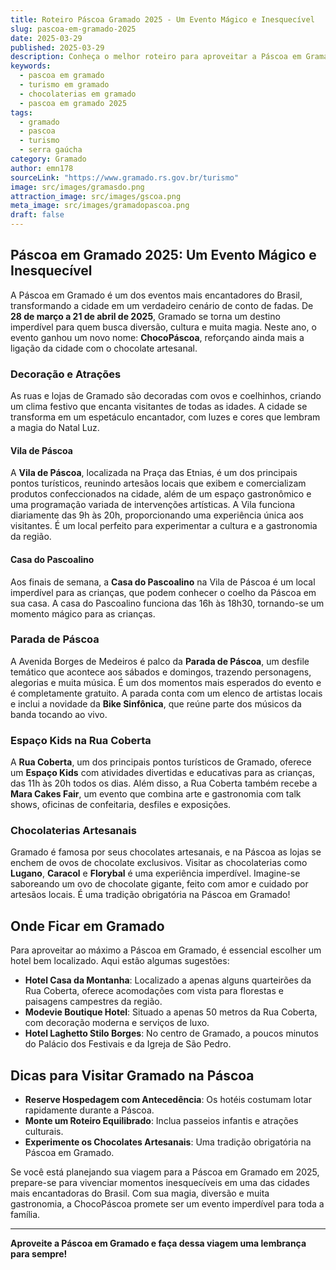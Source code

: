 ```yaml
---
title: Roteiro Páscoa Gramado 2025 - Um Evento Mágico e Inesquecível
slug: pascoa-em-gramado-2025
date: 2025-03-29
published: 2025-03-29
description: Conheça o melhor roteiro para aproveitar a Páscoa em Gramado, um evento cheio de magia, diversão e chocolate artesanal.
keywords:
  - pascoa em gramado
  - turismo em gramado
  - chocolaterias em gramado
  - pascoa em gramado 2025
tags:
  - gramado
  - pascoa
  - turismo
  - serra gaúcha
category: Gramado
author: emn178
sourceLink: "https://www.gramado.rs.gov.br/turismo"
image: src/images/gramasdo.png
attraction_image: src/images/gscoa.png
meta_image: src/images/gramadopascoa.png
draft: false
---
```


## Páscoa em Gramado 2025: Um Evento Mágico e Inesquecível

A Páscoa em Gramado é um dos eventos mais encantadores do Brasil, transformando a cidade em um verdadeiro cenário de conto de fadas. De **28 de março a 21 de abril de 2025**, Gramado se torna um destino imperdível para quem busca diversão, cultura e muita magia. Neste ano, o evento ganhou um novo nome: **ChocoPáscoa**, reforçando ainda mais a ligação da cidade com o chocolate artesanal.

### Decoração e Atrações

As ruas e lojas de Gramado são decoradas com ovos e coelhinhos, criando um clima festivo que encanta visitantes de todas as idades. A cidade se transforma em um espetáculo encantador, com luzes e cores que lembram a magia do Natal Luz.

#### Vila de Páscoa

A **Vila de Páscoa**, localizada na Praça das Etnias, é um dos principais pontos turísticos, reunindo artesãos locais que exibem e comercializam produtos confeccionados na cidade, além de um espaço gastronômico e uma programação variada de intervenções artísticas. A Vila funciona diariamente das 9h às 20h, proporcionando uma experiência única aos visitantes. É um local perfeito para experimentar a cultura e a gastronomia da região.

#### Casa do Pascoalino

Aos finais de semana, a **Casa do Pascoalino** na Vila de Páscoa é um local imperdível para as crianças, que podem conhecer o coelho da Páscoa em sua casa. A casa do Pascoalino funciona das 16h às 18h30, tornando-se um momento mágico para as crianças.

### Parada de Páscoa

A Avenida Borges de Medeiros é palco da **Parada de Páscoa**, um desfile temático que acontece aos sábados e domingos, trazendo personagens, alegorias e muita música. É um dos momentos mais esperados do evento e é completamente gratuito. A parada conta com um elenco de artistas locais e inclui a novidade da **Bike Sinfônica**, que reúne parte dos músicos da banda tocando ao vivo.

### Espaço Kids na Rua Coberta

A **Rua Coberta**, um dos principais pontos turísticos de Gramado, oferece um **Espaço Kids** com atividades divertidas e educativas para as crianças, das 11h às 20h todos os dias. Além disso, a Rua Coberta também recebe a **Mara Cakes Fair**, um evento que combina arte e gastronomia com talk shows, oficinas de confeitaria, desfiles e exposições.

### Chocolaterias Artesanais

Gramado é famosa por seus chocolates artesanais, e na Páscoa as lojas se enchem de ovos de chocolate exclusivos. Visitar as chocolaterias como **Lugano**, **Caracol** e **Florybal** é uma experiência imperdível. Imagine-se saboreando um ovo de chocolate gigante, feito com amor e cuidado por artesãos locais. É uma tradição obrigatória na Páscoa em Gramado!

## Onde Ficar em Gramado

Para aproveitar ao máximo a Páscoa em Gramado, é essencial escolher um hotel bem localizado. Aqui estão algumas sugestões:

- **Hotel Casa da Montanha**: Localizado a apenas alguns quarteirões da Rua Coberta, oferece acomodações com vista para florestas e paisagens campestres da região.
- **Modevie Boutique Hotel**: Situado a apenas 50 metros da Rua Coberta, com decoração moderna e serviços de luxo.
- **Hotel Laghetto Stilo Borges**: No centro de Gramado, a poucos minutos do Palácio dos Festivais e da Igreja de São Pedro.

## Dicas para Visitar Gramado na Páscoa

- **Reserve Hospedagem com Antecedência**: Os hotéis costumam lotar rapidamente durante a Páscoa.
- **Monte um Roteiro Equilibrado**: Inclua passeios infantis e atrações culturais.
- **Experimente os Chocolates Artesanais**: Uma tradição obrigatória na Páscoa em Gramado.

Se você está planejando sua viagem para a Páscoa em Gramado em 2025, prepare-se para vivenciar momentos inesquecíveis em uma das cidades mais encantadoras do Brasil. Com sua magia, diversão e muita gastronomia, a ChocoPáscoa promete ser um evento imperdível para toda a família.

---

**Aproveite a Páscoa em Gramado e faça dessa viagem uma lembrança para sempre!**
